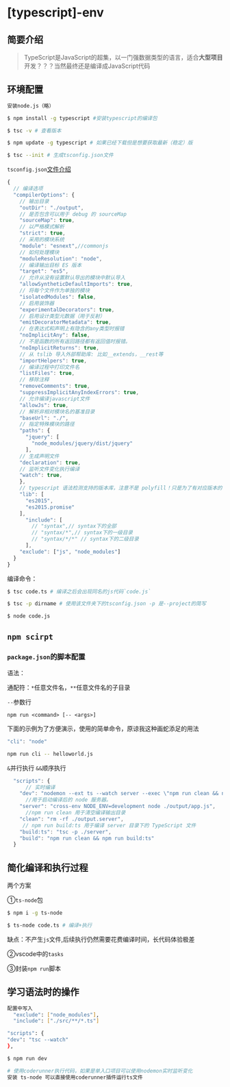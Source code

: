 # \[typescript\]-env

## 简要介绍

> TypeScript是JavaScript的超集，以一门强数据类型的语言，适合**大型项目**开发？？？当然最终还是编译成JavaScript代码

## 环境配置

```bash
安装node.js（略）

$ npm install -g typescript #安装typescript的编译包

$ tsc -v # 查看版本

$ npm update -g typescript # 如果已经下载但是想要获取最新（稳定）版

$ tsc --init # 生成tsconfig.json文件
```

`tsconfig.json`[文件介绍](https://www.staging-typescript.org/tsconfig)

```javascript
{
  // 编译选项
  "compilerOptions": {
    // 输出目录
    "outDir": "./output",
    // 是否包含可以用于 debug 的 sourceMap
    "sourceMap": true,
    // 以严格模式解析
    "strict": true,
    // 采用的模块系统
    "module": "esnext",//commonjs
    // 如何处理模块
    "moduleResolution": "node",
    // 编译输出目标 ES 版本
    "target": "es5",
    // 允许从没有设置默认导出的模块中默认导入
    "allowSyntheticDefaultImports": true,
    // 将每个文件作为单独的模块
    "isolatedModules": false,
    // 启用装饰器
    "experimentalDecorators": true,
    // 启用设计类型元数据（用于反射）
    "emitDecoratorMetadata": true,
    // 在表达式和声明上有隐含的any类型时报错
    "noImplicitAny": false,
    // 不是函数的所有返回路径都有返回值时报错。
    "noImplicitReturns": true,
    // 从 tslib 导入外部帮助库: 比如__extends，__rest等
    "importHelpers": true,
    // 编译过程中打印文件名
    "listFiles": true,
    // 移除注释
    "removeComments": true,
    "suppressImplicitAnyIndexErrors": true,
    // 允许编译javascript文件
    "allowJs": true,
    // 解析非相对模块名的基准目录
    "baseUrl": "./",
    // 指定特殊模块的路径
    "paths": {
      "jquery": [
        "node_modules/jquery/dist/jquery"
      ],
    // 生成声明文件
    "declaration": true,
    // 监听文件变化执行编译
    "watch": true,
    },
    // typescript 语法检测支持的版本库，注意不是 polyfill！只是为了有对应版本的代码特性提示！
    "lib": [
      "es2015",
      "es2015.promise"
    ],
      "include": [
        // "syntax",// syntax下的全部
        // "syntax/*",// syntax下的一级目录
        // "syntax/*/*" // syntax下的二级目录
      ],
    "exclude": ["js", "node_modules"]
  }
}
```

编译命令：

```bash
$ tsc code.ts # 编译之后会出现同名的js代码`code.js`

$ tsc -p dirname # 使用该文件夹下的tsconfig.json -p 是--project的简写

$ node code.js
```

## `npm scirpt`

### `package.json`的脚本配置

语法：

通配符：`*`任意文件名，`**`任意文件名的子目录

`--`参数行

`npm run <command> [-- <args>]`

下面的示例为了方便演示，使用的简单命令，原谅我这种画蛇添足的用法

```javascript
"cli": "node"
```

```bash
npm run cli -- helloworld.js
```

`&`并行执行 `&&`顺序执行

```javascript
  "scripts": {
      // 实时编译
    "dev": "nodemon --ext ts --watch server --exec \"npm run clean && npm run build:ts && npm run server\"",
      //用于启动编译后的 node 服务器。
    "server": "cross-env NODE_ENV=development node ./output/app.js",
      //npm run clean 用于清空编译输出目录
    "clean": "rm -rf ./output.server",
     // npm run build:ts 用于编译 server 目录下的 TypeScript 文件
    "build:ts": "tsc -p ./server",
    "build": "npm run clean && npm run build:ts"
  }
```

## 简化编译和执行过程

两个方案

①`ts-node`包

```bash
$ npm i -g ts-node

$ ts-node code.ts # 编译+执行
```

缺点：不产生`js`文件,后续执行仍然需要花费编译时间，长代码体验极差

②vscode中的`tasks`

③封装`npm run`脚本

## 学习语法时的操作

```bash
配置中写入
  "exclude": ["node_modules"],
  "include": ["./src/**/*.ts"]

"scripts": {
"dev": "tsc --watch"
},

$ npm run dev

# 使用coderunner执行代码，如果是单入口项目可以使用nodemon实时监听变化
安装 ts-node 可以直接使用coderunner插件运行ts文件
```

